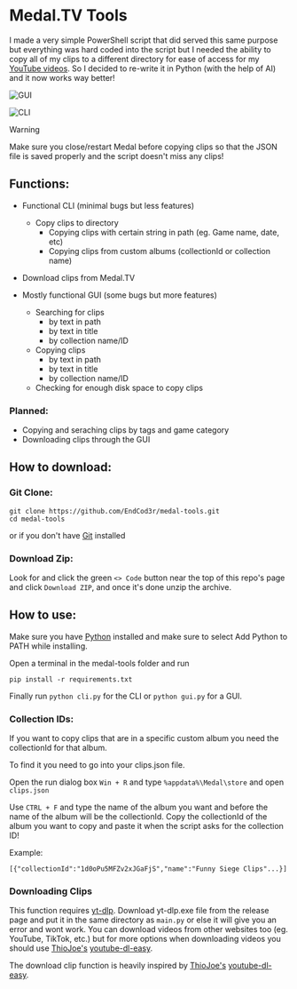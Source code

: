 # Medal.TV Tools

I made a very simple PowerShell script that did served this same purpose but everything was hard coded into the script but I needed the ability to copy all of my clips to a different directory for ease of access for my [YouTube videos](https://youtube.com/@EndLordHD). So I decided to re-write it in Python (with the help of AI) and it now works way better!

![GUI](https://github.com/user-attachments/assets/04c911c2-0cc3-4ff5-9c7c-2272afeb0d30)

![CLI](https://github.com/user-attachments/assets/aae1c9a2-06b0-4f9a-8eef-3eb3cb2323a6)

> [!WARNING]  
> Make sure you close/restart Medal before copying clips so that the JSON file is saved properly and the script doesn't miss any clips!

## Functions:

- Functional CLI (minimal bugs but less features)
  - Copy clips to directory
    - Copying clips with certain string in path (eg. Game name, date, etc)
    - Copying clips from custom albums (collectionId or collection name)
- Download clips from Medal.TV

- Mostly functional GUI (some bugs but more features)
  - Searching for clips
    - by text in path
    - by text in title
    - by collection name/ID
  - Copying clips
    - by text in path
    - by text in title
    - by collection name/ID
  - Checking for enough disk space to copy clips

### Planned:

- Copying and seraching clips by tags and game category
- Downloading clips through the GUI

## How to download:

### Git Clone:

```
git clone https://github.com/EndCod3r/medal-tools.git
cd medal-tools
```

or if you don't have [Git](https://git-scm.com) installed

### Download Zip:

Look for and click the green `<> Code` button near the top of this repo's page and click `Download ZIP`, and once it's done unzip the archive.

## How to use:

Make sure you have [Python](https://www.python.org/downloads/) installed and make sure to select Add Python to PATH while installing.

Open a terminal in the medal-tools folder and run

```
pip install -r requirements.txt
```

Finally run `python cli.py` for the CLI or `python gui.py` for a GUI.



### Collection IDs:

If you want to copy clips that are in a specific custom album you need the collectionId for that album.

To find it you need to go into your clips.json file.

Open the run dialog box `Win + R` and type `%appdata%\Medal\store` and open `clips.json`

Use `CTRL + F` and type the name of the album you want and before the name of the album will be the collectionId. Copy the collectionId of the album you want to copy and paste it when the script asks for the collection ID!

Example:

```
[{"collectionId":"1d0oPu5MFZv2xJGaFjS","name":"Funny Siege Clips"...}]
```

### Downloading Clips

This function requires [yt-dlp](https://github.com/yt-dlp/yt-dlp). Download yt-dlp.exe file from the release page and put it in the same directory as `main.py` or else it will give you an error and wont work. You can download videos from other websites too (eg. YouTube, TikTok, etc.) but for more options when downloading videos you should use [ThioJoe's](https://youtube.com/@ThioJoe) [youtube-dl-easy](https://github.com/ThioJoe/youtube-dl-easy).

The download clip function is heavily inspired by [ThioJoe's](https://youtube.com/@ThioJoe) [youtube-dl-easy](https://github.com/ThioJoe/youtube-dl-easy).
